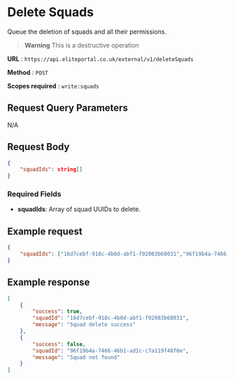 # Delete Squads

Queue the deletion of squads and all their permissions.

> **Warning**
This is a destructive operation


**URL** : `https://api.eliteportal.co.uk/external/v1/deleteSquads`

**Method** : `POST`

**Scopes required** : `write:squads`

## Request Query Parameters

N/A

## Request Body
```json
{
    "squadIds": string[]
}
```

### Required Fields
- **squadIds**: Array of squad UUIDs to delete.

## Example request
```json
{
    "squadIds": ["16d7cebf-918c-4b0d-abf1-f92083b68031","96f19b4a-7466-46b1-ad1c-c7a119f48f0e"]
}
```

## Example response
```json
[
    {
        "success": true,
        "squadId": "16d7cebf-918c-4b0d-abf1-f92083b68031",
        "message": "Squad delete success"
    },
    {
        "success": false,
        "squadId": "96f19b4a-7466-46b1-ad1c-c7a119f48f0e",
        "message": "Squad not found"
    }
]
```
